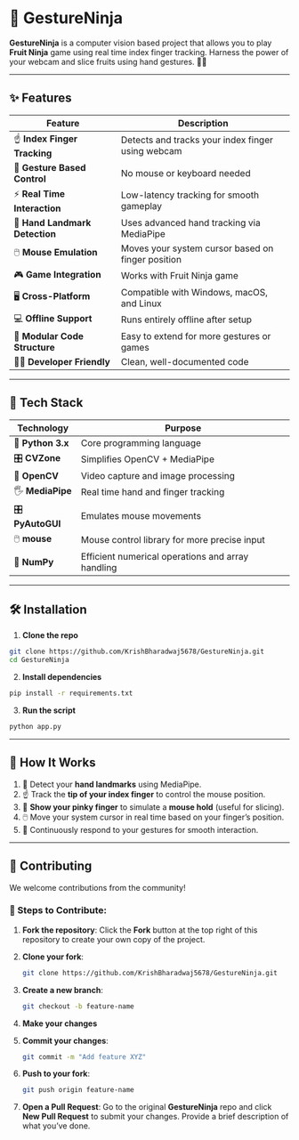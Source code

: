 # 🥷 GestureNinja

**GestureNinja** is a computer vision based project that allows you to play **Fruit Ninja** game using real time index finger tracking. Harness the power of your webcam and slice fruits using hand gestures. 🍉🍎

---

## ✨ Features

| Feature                         | Description                                                                      |
| ------------------------------- | -------------------------------------------------------------------------------- |
| ☝️ **Index Finger Tracking**    | Detects and tracks your index finger using webcam                                |
| 🍊 **Gesture Based Control**    | No mouse or keyboard needed                                                      |
| ⚡ **Real Time Interaction**     | Low-latency tracking for smooth gameplay                                        |
| 🧠 **Hand Landmark Detection**  | Uses advanced hand tracking via MediaPipe                                       |
| 🖱️ **Mouse Emulation**         | Moves your system cursor based on finger position                                |
| 🎮 **Game Integration**         | Works with Fruit Ninja game                                                     |
| 🖥️ **Cross-Platform**          | Compatible with Windows, macOS, and Linux                                        |
| 💻 **Offline Support**          | Runs entirely offline after setup                                               |
| 🧩 **Modular Code Structure**   | Easy to extend for more gestures or games                                        |
| 👨‍💻 **Developer Friendly**    | Clean, well-documented code                                                         |

---

## 🧩 Tech Stack

| Technology        | Purpose                                                                 |
| ----------------- | ----------------------------------------------------------------------- |
| 🐍 **Python 3.x** | Core programming language                                              |
| 🎛️ **CVZone**    | Simplifies OpenCV + MediaPipe                                           |
| 🎥 **OpenCV**     | Video capture and image processing                                     |
| 🖐️ **MediaPipe** | Real time hand and finger tracking                                      |
| 🎛️ **PyAutoGUI** | Emulates mouse movements                                                |
| 🖱️ **mouse**     | Mouse control library for more precise input                            |
| 🧠 **NumPy**      | Efficient numerical operations and array handling                      |

---

## 🛠️ Installation

1. **Clone the repo**

```bash
git clone https://github.com/KrishBharadwaj5678/GestureNinja.git
cd GestureNinja
````

2. **Install dependencies**

```bash
pip install -r requirements.txt
```

3. **Run the script**

```bash
python app.py
```

---

## 🎯 How It Works

1. 📸 Detect your **hand landmarks** using MediaPipe.
2. ☝️ Track the **tip of your index finger** to control the mouse position.
3. 🤙 **Show your pinky finger** to simulate a **mouse hold** (useful for slicing).
4. 🖱️ Move your system cursor in real time based on your finger’s position.
5. 🔁 Continuously respond to your gestures for smooth interaction.

---

## 🤝 Contributing

We welcome contributions from the community!

### 📝 Steps to Contribute:

1. **Fork the repository**:
   Click the **Fork** button at the top right of this repository to create your own copy of the project.

2. **Clone your fork**:

   ```bash
   git clone https://github.com/KrishBharadwaj5678/GestureNinja.git
   ```

3. **Create a new branch**:

   ```bash
   git checkout -b feature-name
   ```

4. **Make your changes**

5. **Commit your changes**:

   ```bash
   git commit -m "Add feature XYZ" 
   ```

6. **Push to your fork**:

   ```bash
   git push origin feature-name
   ```

7. **Open a Pull Request**:
   Go to the original **GestureNinja** repo and click **New Pull Request** to submit your changes. Provide a brief description of what you’ve done.
